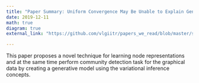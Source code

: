 ```yaml
---
title: "Paper Summary: Uniform Convergence May Be Unable to Explain Generalization in Deep Learning (NeurIPS 19)"
date: 2019-12-11
math: true
diagram: true
external_link: "https://github.com/vlgiitr/papers_we_read/blob/master/summaries/uniform_convergence.md"

---
```

This paper proposes a novel technique for learning node representations and at the same time perform community detection task for the graphical data by creating a generative model using the variational inference concepts.